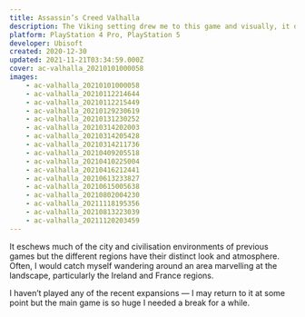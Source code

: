```yaml
---
title: Assassin’s Creed Valhalla
description: The Viking setting drew me to this game and visually, it does not disappoint.
platform: PlayStation 4 Pro, PlayStation 5
developer: Ubisoft
created: 2020-12-30
updated: 2021-11-21T03:34:59.000Z
cover: ac-valhalla_20210101000058
images:
    - ac-valhalla_20210101000058
    - ac-valhalla_20210112214644
    - ac-valhalla_20210112215449
    - ac-valhalla_20210129230619
    - ac-valhalla_20210131230252
    - ac-valhalla_20210314202003
    - ac-valhalla_20210314205428
    - ac-valhalla_20210314211736
    - ac-valhalla_20210409205518
    - ac-valhalla_20210410225004
    - ac-valhalla_20210416212441
    - ac-valhalla_20210613233827
    - ac-valhalla_20210615005638
    - ac-valhalla_20210802004230
    - ac-valhalla_20211118195356
    - ac-valhalla_20210813223039
    - ac-valhalla_20211120203459
---
```


It eschews much of the city and civilisation environments of previous games but the different regions have their distinct look and atmosphere. Often, I would catch myself wandering around an area marvelling at the landscape, particularly the Ireland and France regions.

I haven’t played any of the recent expansions — I may return to it at some point but the main game is so huge I needed a break for a while.

